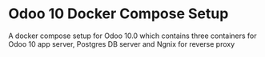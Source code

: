 # Odoo 10 Docker Compose Setup
A docker compose setup for Odoo 10.0 which contains three containers for Odoo 10 app server, Postgres DB server and Ngnix for reverse proxy
